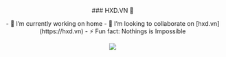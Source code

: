 
<p align="center">### HXD.VN 👋</p>
<p align="center">
- 🔭 I’m currently working on home
- 👯 I’m looking to collaborate on [hxd.vn](https://hxd.vn)
- ⚡ Fun fact: Nothings is Impossible
</p>
<p align="center">
  <img src="https://github-readme-stats.vercel.app/api?username=xuandung38&bg_color=30,19c9fa,1977fa&title_color=fff&text_color=fff">
</p>
